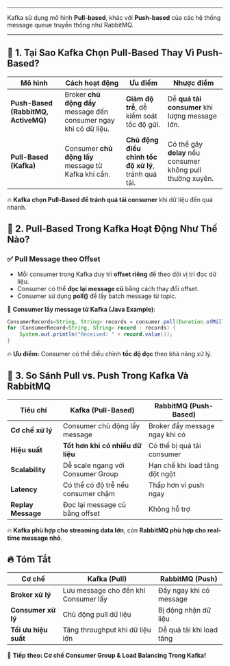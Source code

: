 
---
Kafka sử dụng mô hình **Pull-based**, khác với **Push-based** của các hệ thống message queue truyền thống như RabbitMQ.

---

## 🔹 **1. Tại Sao Kafka Chọn Pull-Based Thay Vì Push-Based?**

|**Mô hình**|**Cách hoạt động**|**Ưu điểm**|**Nhược điểm**|
|---|---|---|---|
|**Push-Based (RabbitMQ, ActiveMQ)**|Broker **chủ động đẩy** message đến consumer ngay khi có dữ liệu.|**Giảm độ trễ**, dễ kiểm soát tốc độ gửi.|Dễ **quá tải consumer** khi lượng message lớn.|
|**Pull-Based (Kafka)**|Consumer **chủ động lấy** message từ Kafka khi cần.|**Chủ động điều chỉnh tốc độ xử lý**, tránh quá tải.|Có thể gây **delay** nếu consumer không pull thường xuyên.|

🔥 **Kafka chọn Pull-Based để tránh quá tải consumer** khi dữ liệu đến quá nhanh.


## 🔹 **2. Pull-Based Trong Kafka Hoạt Động Như Thế Nào?**

### ✅ **Pull Message theo Offset**

- Mỗi consumer trong Kafka duy trì **offset riêng** để theo dõi vị trí đọc dữ liệu.
- Consumer có thể **đọc lại message cũ** bằng cách thay đổi offset.
- Consumer sử dụng **poll()** để lấy batch message từ topic.

📌 **Consumer lấy message từ Kafka (Java Example)**:
```java
ConsumerRecords<String, String> records = consumer.poll(Duration.ofMillis(100));
for (ConsumerRecord<String, String> record : records) {
    System.out.println("Received: " + record.value());
}
```

🔥 **Ưu điểm:** Consumer có thể điều chỉnh **tốc độ đọc** theo khả năng xử lý.

## 🔹 **3. So Sánh Pull vs. Push Trong Kafka Và RabbitMQ**

|Tiêu chí|**Kafka (Pull-Based)**|**RabbitMQ (Push-Based)**|
|---|---|---|
|**Cơ chế xử lý**|Consumer chủ động lấy message|Broker đẩy message ngay khi có|
|**Hiệu suất**|**Tốt hơn khi có nhiều dữ liệu**|Có thể bị quá tải consumer|
|**Scalability**|Dễ scale ngang với Consumer Group|Hạn chế khi load tăng đột ngột|
|**Latency**|Có thể có độ trễ nếu consumer chậm|Thấp hơn vì push ngay|
|**Replay Message**|Đọc lại message cũ bằng offset|Không hỗ trợ|

🔥 **Kafka phù hợp cho streaming data lớn**, còn **RabbitMQ phù hợp cho real-time message nhỏ**.

## 🔥 **Tóm Tắt**

|Cơ chế|Kafka (Pull)|RabbitMQ (Push)|
|---|---|---|
|**Broker xử lý**|Lưu message cho đến khi Consumer lấy|Đẩy ngay khi có message|
|**Consumer xử lý**|Chủ động pull dữ liệu|Bị động nhận dữ liệu|
|**Tối ưu hiệu suất**|Tăng throughput khi dữ liệu lớn|Dễ quá tải khi load tăng|

🚀 **Tiếp theo: Cơ chế Consumer Group & Load Balancing Trong Kafka!**


